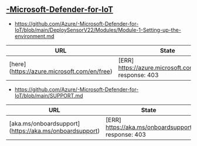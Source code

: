 
## [-Microsoft-Defender-for-IoT](https://github.com/Azure/-Microsoft-Defender-for-IoT)
* https://github.com/Azure/-Microsoft-Defender-for-IoT/blob/main/DeploySensorV22/Modules/Module-1-Setting-up-the-environment.md

| URL | State |
| --- | --- |
| \[here](https://azure.microsoft.com/en/free) | [ERR] https://azure.microsoft.com/en/free response: 403 |

* https://github.com/Azure/-Microsoft-Defender-for-IoT/blob/main/SUPPORT.md

| URL | State |
| --- | --- |
| \[aka.ms/onboardsupport](https://aka.ms/onboardsupport) | [ERR] https://aka.ms/onboardsupport response: 403 |
